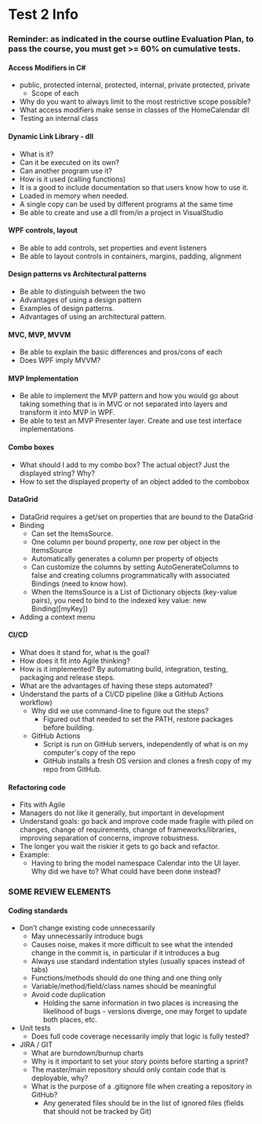 # **Test 2 Info**

### **Reminder: as indicated in the course outline Evaluation Plan, to pass the course, you must get >= 60% on cumulative tests.**



#### Access Modifiers in C#

- public, protected internal, protected, internal, private protected, private 
  - Scope of each
- Why do you want to always limit to the most restrictive scope possible?
- What access modifiers make sense in classes of the HomeCalendar dll
- Testing an internal class

#### Dynamic Link Library - dll

- What is it?
- Can it be executed on its own?
- Can another program use it? 
- How is it used (calling functions)
- It is a good to include documentation so that users know how to use it.
- Loaded in memory when needed.
- A single copy can be used by different programs at the same time
- Be able to create and use a dll from/in a project in VisualStudio

#### WPF controls, layout

- Be able to add controls, set properties and event listeners
- Be able to layout controls in containers, margins, padding, alignment

#### Design patterns vs Architectural patterns

- Be able to distinguish between the two
- Advantages of using a design pattern
- Examples of design patterns.
- Advantages of using an architectural pattern.

#### MVC, MVP, MVVM

- Be able to explain the basic differences and pros/cons of each
- Does WPF imply MVVM?

#### MVP Implementation
- Be able to implement the MVP pattern and how you would go about taking something that is in MVC or not separated into layers and transform it into MVP in WPF.
- Be able to test an MVP Presenter layer. Create and use test interface implementations

#### Combo boxes

- What should I add to my combo box? The actual object? Just the displayed string? Why?
- How to set the displayed property of an object added to the combobox

#### DataGrid

- DataGrid requires a get/set on properties that are bound to the DataGrid
- Binding
  - Can set the ItemsSource.
  - One column per bound property, one row per object in the ItemsSource
  - Automatically generates a column per property of objects
  - Can customize the columns by setting AutoGenerateColumns to false and creating columns programmatically with associated Bindings (need to know how).
  - When the ItemsSource is a List of Dictionary objects (key-value pairs), you need to bind to the indexed key value: new Binding([myKey])
- Adding a context menu

#### CI/CD

- What does it stand for, what is the goal?
- How does it fit into Agile thinking?
- How is it implemented? By automating build, integration, testing, packaging and release steps.
- What are the advantages of having these steps automated?
- Understand the parts of a CI/CD pipeline (like a GitHub Actions workflow)
  - Why did we use command-line to figure out the steps?
    - Figured out that needed to set the PATH, restore packages before building.
  - GitHub Actions
    - Script is run on GitHub servers, independently of what is on my computer's copy of the repo
    - GitHub installs a fresh OS version and clones a fresh copy of my repo from GitHub.

#### Refactoring code

- Fits with Agile
- Managers do not like it generally, but important in development
- Understand goals: go back and improve code made fragile with piled on changes, change of requirements, change of frameworks/libraries, improving separation of concerns, improve robustness.
- The longer you wait the riskier it gets to go back and refactor.
- Example: 
  - Having to bring the model namespace Calendar into the UI layer. Why did we have to? What could have been done instead?



### SOME REVIEW ELEMENTS

#### Coding standards

- Don’t change existing code unnecessarily
  - May unnecessarily introduce bugs
  - Causes noise, makes it more difficult to see what the intended change in the commit is, in particular if it introduces a bug
  - Always use standard indentation styles (usually spaces instead of tabs)
  - Functions/methods should do one thing and one thing only
  - Variable/method/field/class names should be meaningful
  - Avoid code duplication
    - Holding the same information in two places is increasing the likelihood of bugs - versions diverge, one may forget to update both places, etc.
- Unit tests
  - Does full code coverage necessarily imply that logic is fully tested?
- JIRA / GIT
  - What are burndown/burnup charts
  - Why is it important to set your story points before starting a sprint?
  - The master/main repository should only contain code that is deployable, why?
  - What is the purpose of a .gitignore file when creating a repository in GitHub?
    - Any generated files should be in the list of ignored files (fields that should not be tracked by Git)

